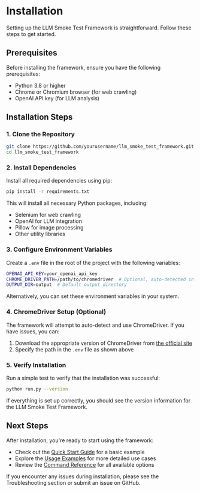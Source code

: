 # Installation

Setting up the LLM Smoke Test Framework is straightforward. Follow these steps to get started.

## Prerequisites

Before installing the framework, ensure you have the following prerequisites:

- Python 3.8 or higher
- Chrome or Chromium browser (for web crawling)
- OpenAI API key (for LLM analysis)

## Installation Steps

### 1. Clone the Repository

```bash
git clone https://github.com/yourusername/llm_smoke_test_framework.git
cd llm_smoke_test_framework
```

### 2. Install Dependencies

Install all required dependencies using pip:

```bash
pip install -r requirements.txt
```

This will install all necessary Python packages, including:

- Selenium for web crawling
- OpenAI for LLM integration
- Pillow for image processing
- Other utility libraries

### 3. Configure Environment Variables

Create a `.env` file in the root of the project with the following variables:

```bash
OPENAI_API_KEY=your_openai_api_key
CHROME_DRIVER_PATH=/path/to/chromedriver  # Optional, auto-detected in most cases
OUTPUT_DIR=output  # Default output directory
```

Alternatively, you can set these environment variables in your system.

### 4. ChromeDriver Setup (Optional)

The framework will attempt to auto-detect and use ChromeDriver. If you have issues, you can:

1. Download the appropriate version of ChromeDriver from [the official site](https://sites.google.com/chromium.org/driver/)
2. Specify the path in the `.env` file as shown above

### 5. Verify Installation

Run a simple test to verify that the installation was successful:

```bash
python run.py --version
```

If everything is set up correctly, you should see the version information for the LLM Smoke Test Framework.

## Next Steps

After installation, you're ready to start using the framework:

- Check out the [Quick Start Guide](quick-start.md) for a basic example
- Explore the [Usage Examples](usage-examples.md) for more detailed use cases
- Review the [Command Reference](command-reference.md) for all available options

If you encounter any issues during installation, please see the Troubleshooting section or submit an issue on GitHub.
